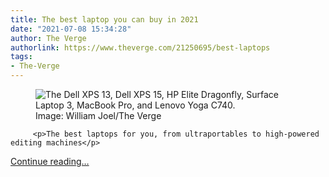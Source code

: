 ```yaml
---
title: The best laptop you can buy in 2021
date: "2021-07-08 15:34:28"
author: The Verge
authorlink: https://www.theverge.com/21250695/best-laptops
tags:
- The-Verge
---
```

<figure>
      <img alt="The Dell XPS 13, Dell XPS 15, HP Elite Dragonfly, Surface Laptop 3, MacBook Pro, and Lenovo Yoga C740." src="https://cdn.vox-cdn.com/thumbor/C554ZjlwY7R1hgqzx9H7bhxKvWA=/0x0:2040x1360/1310x873/cdn.vox-cdn.com/uploads/chorus_image/image/66770456/VRG_4013_Best_Laptop_Grid.0.jpg" />
        <figcaption>Image: William Joel/The Verge</figcaption>
    </figure>


  		 <p>The best laptops for you, from ultraportables to high-powered editing machines</p>
  <p>
    <a href="https://www.theverge.com/21250695/best-laptops">Continue reading&hellip;</a>
  </p>